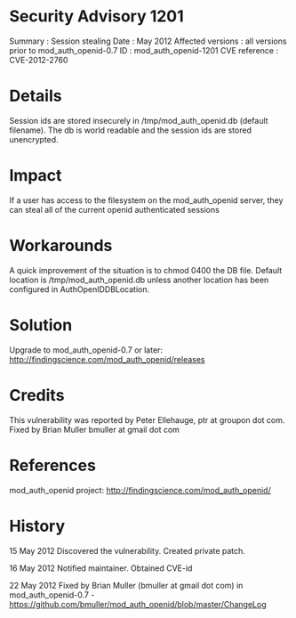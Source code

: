 # Security Advisory 1201
Summary           : Session stealing
Date              : May 2012
Affected versions : all versions prior to mod_auth_openid-0.7
ID                : mod_auth_openid-1201
CVE reference     : CVE-2012-2760

# Details
Session ids are stored insecurely in /tmp/mod_auth_openid.db (default filename). The db is world readable and the session ids are stored unencrypted.

# Impact
If a user has access to the filesystem on the mod_auth_openid server, they can steal all of the current openid authenticated sessions

# Workarounds
A quick improvement of the situation is to chmod 0400 the DB file. Default location is /tmp/mod_auth_openid.db unless another location has been configured in AuthOpenIDDBLocation.

# Solution
Upgrade to mod_auth_openid-0.7 or later: http://findingscience.com/mod_auth_openid/releases

# Credits
This vulnerability was reported by Peter Ellehauge, ptr at groupon dot com. Fixed by Brian Muller bmuller at gmail dot com

# References
mod_auth_openid project:
http://findingscience.com/mod_auth_openid/

# History
15 May 2012
Discovered the vulnerability. Created private patch.

16 May 2012
Notified maintainer.
Obtained CVE-id

22 May 2012
Fixed by Brian Muller (bmuller at gmail dot com) in mod_auth_openid-0.7 - https://github.com/bmuller/mod_auth_openid/blob/master/ChangeLog
